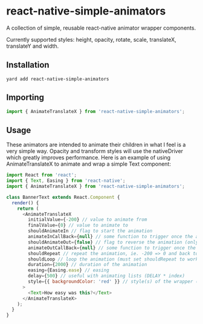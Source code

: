 # react-native-simple-animators

A collection of simple, reusable react-native animator wrapper components.

Currently supported styles: height, opacity, rotate, scale, translateX, translateY and width.

## Installation

```shell
yard add react-native-simple-animators
```

## Importing

```js
import { AnimateTranslateX } from 'react-native-simple-animators';
```

## Usage

These animators are intended to animate their children in what I feel is a very simple way.
Opacity and transform styles will use the nativeDriver which greatly improves performance.
Here is an example of using AnimateTranslateX to animate and wrap a simple Text component:

```js
import React from 'react';
import { Text, Easing } from 'react-native';
import { AnimateTranslateX } from 'react-native-simple-animators';

class BannerText extends React.Component {
  render() {
    return (
      <AnimateTranslateX
        initialValue={-200} // value to animate from
        finalValue={0} // value to animate to
        shouldAnimateIn // flag to start the animation
        animateInCallBack={null} // some function to trigger once the animation has ended
        shouldAnimateOut={false} // flag to reverse the animation (only if shouldAnimateIn was previously set)
        animateOutCallBack={null} // some function to trigger once the animation has ended
        shouldRepeat // repeat the animation, ie. -200 => 0 and back to -200 etc.
        shouldLoop // loop the animation (must set shouldRepeat to work), ie. -200 => 0 => reset to 0 => -200 => 0 etc.
        duration={2000} // duration of the animation
        easing={Easing.ease} // easing
        delay={500} // useful with animating lists (DELAY * index)
        style={{ backgroundColor: 'red' }} // style(s) of the wrapper (array or object)
      >
        <Text>How easy was this?</Text>
      </AnimateTranslateX>
    );
  }
}
```
